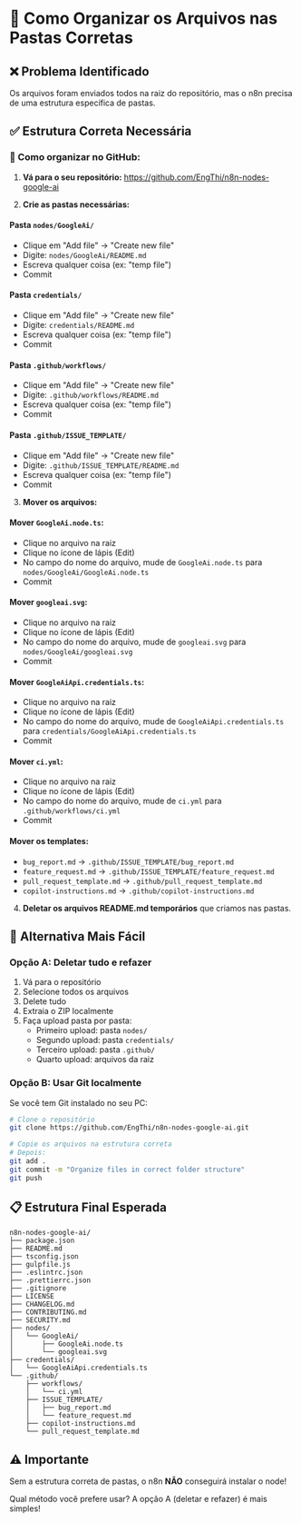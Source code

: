 # 📁 Como Organizar os Arquivos nas Pastas Corretas

## ❌ Problema Identificado
Os arquivos foram enviados todos na raiz do repositório, mas o n8n precisa de uma estrutura específica de pastas.

## ✅ Estrutura Correta Necessária

### 📂 Como organizar no GitHub:

1. **Vá para o seu repositório:** https://github.com/EngThi/n8n-nodes-google-ai

2. **Crie as pastas necessárias:**

#### Pasta `nodes/GoogleAi/`
- Clique em "Add file" → "Create new file"
- Digite: `nodes/GoogleAi/README.md`
- Escreva qualquer coisa (ex: "temp file")
- Commit

#### Pasta `credentials/`
- Clique em "Add file" → "Create new file"  
- Digite: `credentials/README.md`
- Escreva qualquer coisa (ex: "temp file")
- Commit

#### Pasta `.github/workflows/`
- Clique em "Add file" → "Create new file"
- Digite: `.github/workflows/README.md`
- Escreva qualquer coisa (ex: "temp file")
- Commit

#### Pasta `.github/ISSUE_TEMPLATE/`
- Clique em "Add file" → "Create new file"
- Digite: `.github/ISSUE_TEMPLATE/README.md`
- Escreva qualquer coisa (ex: "temp file")
- Commit

3. **Mover os arquivos:**

#### Mover `GoogleAi.node.ts`:
- Clique no arquivo na raiz
- Clique no ícone de lápis (Edit)
- No campo do nome do arquivo, mude de `GoogleAi.node.ts` para `nodes/GoogleAi/GoogleAi.node.ts`
- Commit

#### Mover `googleai.svg`:
- Clique no arquivo na raiz
- Clique no ícone de lápis (Edit)
- No campo do nome do arquivo, mude de `googleai.svg` para `nodes/GoogleAi/googleai.svg`
- Commit

#### Mover `GoogleAiApi.credentials.ts`:
- Clique no arquivo na raiz
- Clique no ícone de lápis (Edit)
- No campo do nome do arquivo, mude de `GoogleAiApi.credentials.ts` para `credentials/GoogleAiApi.credentials.ts`
- Commit

#### Mover `ci.yml`:
- Clique no arquivo na raiz
- Clique no ícone de lápis (Edit)
- No campo do nome do arquivo, mude de `ci.yml` para `.github/workflows/ci.yml`
- Commit

#### Mover os templates:
- `bug_report.md` → `.github/ISSUE_TEMPLATE/bug_report.md`
- `feature_request.md` → `.github/ISSUE_TEMPLATE/feature_request.md`
- `pull_request_template.md` → `.github/pull_request_template.md`
- `copilot-instructions.md` → `.github/copilot-instructions.md`

4. **Deletar os arquivos README.md temporários** que criamos nas pastas.

## 🚀 Alternativa Mais Fácil

### Opção A: Deletar tudo e refazer
1. Vá para o repositório
2. Selecione todos os arquivos
3. Delete tudo
4. Extraia o ZIP localmente
5. Faça upload pasta por pasta:
   - Primeiro upload: pasta `nodes/`
   - Segundo upload: pasta `credentials/`
   - Terceiro upload: pasta `.github/`
   - Quarto upload: arquivos da raiz

### Opção B: Usar Git localmente
Se você tem Git instalado no seu PC:

```bash
# Clone o repositório
git clone https://github.com/EngThi/n8n-nodes-google-ai.git

# Copie os arquivos na estrutura correta
# Depois:
git add .
git commit -m "Organize files in correct folder structure"
git push
```

## 📋 Estrutura Final Esperada

```
n8n-nodes-google-ai/
├── package.json
├── README.md
├── tsconfig.json
├── gulpfile.js
├── .eslintrc.json
├── .prettierrc.json
├── .gitignore
├── LICENSE
├── CHANGELOG.md
├── CONTRIBUTING.md
├── SECURITY.md
├── nodes/
│   └── GoogleAi/
│       ├── GoogleAi.node.ts
│       └── googleai.svg
├── credentials/
│   └── GoogleAiApi.credentials.ts
└── .github/
    ├── workflows/
    │   └── ci.yml
    ├── ISSUE_TEMPLATE/
    │   ├── bug_report.md
    │   └── feature_request.md
    ├── copilot-instructions.md
    └── pull_request_template.md
```

## ⚠️ Importante
Sem a estrutura correta de pastas, o n8n **NÃO** conseguirá instalar o node!

Qual método você prefere usar? A opção A (deletar e refazer) é mais simples!
